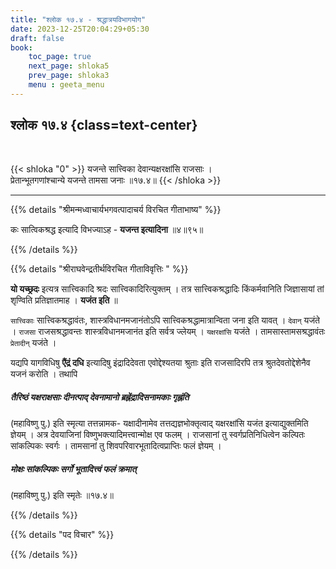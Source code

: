 ```yaml
---
title: "श्लोक १७.४ - श्रद्धात्रयविभागयोग"
date: 2023-12-25T20:04:29+05:30
draft: false
book:
    toc_page: true
    next_page: shloka5
    prev_page: shloka3
    menu : geeta_menu
---
```




## श्लोक १७.४ {class=text-center}

<br/>

{{< shloka  "0"  >}}
यजन्ते सात्त्विका देवान्यक्षरक्षांसि राजसाः ।  
प्रेतान्भूतगणांश्चान्ये यजन्ते तामसा जनाः ॥१७.४॥
{{< /shloka >}}

---


{{% details "श्रीमन्मध्वाचार्यभगवत्पादाचर्य विरचित  गीताभाष्य" %}}

कः सात्विकश्रद्ध इत्यादि विभज्याऽह - 
**यजन्त इत्यादिना** ॥४॥९५॥

{{% /details %}}



{{% details "श्रीराघवेन्द्रतीर्थविरचित गीताविवृत्तिः " %}}

**यो यच्छ्रदः**  इत्यत्र सात्त्विकादि श्रदः 
सात्त्विकादिरित्युक्तम्‌ । 
तत्र सात्त्विकश्रद्धादिः किंकर्मवानिति जिज्ञासायां तां 
शृण्विति प्रतिज्ञातमाह । **यजंत इति** ॥   

`सात्त्विकाः` सात्त्विकश्रद्धावंतः, शास्त्रविधानमजानंतोऽपि 
सात्त्विकश्रद्धामात्रान्विता जना इति यावत्‌ । 
`देवान्‌` यजंते । `राजसा` राजसश्रद्धावन्तः 
शास्त्रविधानमजानंत इति सर्वत्र ज्लेयम्‌ । 
`यक्षरक्षांसि` यजंते । तामसास्तामसश्रद्धावंतः `प्रेतादीन्‌` 
यजंते ।  

यद्यपि यागविधिषु **एैंद्रं दधि** इत्यादिषु इंद्रादिदेवता
एवोद्देश्यतया श्रुताः इति राजसादिरपि तत्र 
श्रुतदेवतोद्देशेनैव यजनं करोति । तथापि   
##### तैरिष्ठं यक्षराक्षसाः दीनत्पाद्‌ देवनामानो ब्रह्नेंद्रादिसनामकाः गृह्नंति  
(महाविष्णु पु.) इति
स्मृत्या तत्तन्नामक- यक्षादीनामेव तत्तद्यज्ञभोक्तृत्वाद् 
यक्षरक्षांसि यजंत इत्याद्युक्तमिति ज्ञेयम्‌ । 
अत्र देवयाजिनां विष्णुभक्त्यादिमत्त्वान्मोक्ष एव फलम्‌ । 
राजसानां तु स्वर्गप्रतिनिधित्वेन कल्पितः 
सांकल्पिकः स्वर्गः । तामसानां तु 
शिवपरिवारभूतादित्वप्राप्तिः फलं 
ज्ञेयम्‌ । 
##### मोक्षः सांकल्पिकः सर्गो भूतादित्त्वं फलं क्रमात्‌ 
(महाविष्णु पु.) इति स्मृतेः ॥१७.४॥

{{% /details %}}



{{% details "पद विचार" %}}


{{% /details %}}
